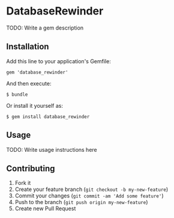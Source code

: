# DatabaseRewinder

TODO: Write a gem description

## Installation

Add this line to your application's Gemfile:

    gem 'database_rewinder'

And then execute:

    $ bundle

Or install it yourself as:

    $ gem install database_rewinder

## Usage

TODO: Write usage instructions here

## Contributing

1. Fork it
2. Create your feature branch (`git checkout -b my-new-feature`)
3. Commit your changes (`git commit -am 'Add some feature'`)
4. Push to the branch (`git push origin my-new-feature`)
5. Create new Pull Request
